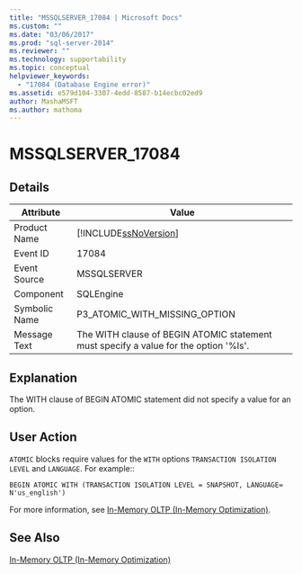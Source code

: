 ```yaml
---
title: "MSSQLSERVER_17084 | Microsoft Docs"
ms.custom: ""
ms.date: "03/06/2017"
ms.prod: "sql-server-2014"
ms.reviewer: ""
ms.technology: supportability
ms.topic: conceptual
helpviewer_keywords: 
  - "17084 (Database Engine error)"
ms.assetid: e579d104-3307-4edd-8587-b14ecbc02ed9
author: MashaMSFT
ms.author: mathoma
---
```

# MSSQLSERVER_17084
    
## Details  
  
|Attribute|Value|  
|-|-|  
|Product Name|[!INCLUDE[ssNoVersion](../../includes/ssnoversion-md.md)]|  
|Event ID|17084|  
|Event Source|MSSQLSERVER|  
|Component|SQLEngine|  
|Symbolic Name|P3_ATOMIC_WITH_MISSING_OPTION|  
|Message Text|The WITH clause of BEGIN ATOMIC statement must specify a value for the option '%ls'.|  
  
## Explanation  
 The WITH clause of BEGIN ATOMIC statement did not specify a value for an option.  
  
## User Action  
 `ATOMIC` blocks require values for the `WITH` options `TRANSACTION ISOLATION LEVEL` and `LANGUAGE`. For example::  
  
```  
BEGIN ATOMIC WITH (TRANSACTION ISOLATION LEVEL = SNAPSHOT, LANGUAGE= N'us_english')  
```  
  
 For more information, see [In-Memory OLTP &#40;In-Memory Optimization&#41;](../in-memory-oltp/in-memory-oltp-in-memory-optimization.md).  
  
## See Also  
 [In-Memory OLTP &#40;In-Memory Optimization&#41;](../in-memory-oltp/in-memory-oltp-in-memory-optimization.md)  
  
  
